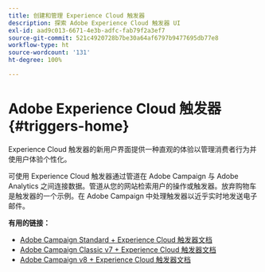 ```yaml
---
title: 创建和管理 Experience Cloud 触发器
description: 探索 Adobe Experience Cloud 触发器 UI
exl-id: aad9c013-6671-4e3b-adfc-fab79f2a3ef7
source-git-commit: 521c4920728b7be30a64af6797b9477695db77e8
workflow-type: ht
source-wordcount: '131'
ht-degree: 100%

---
```


# Adobe Experience Cloud 触发器{#triggers-home}

Experience Cloud 触发器的新用户界面提供一种直观的体验以管理消费者行为并使用户体验个性化。

可使用 Experience Cloud 触发器通过管道在 Adobe Campaign 与 Adobe Analytics 之间连接数据。管道从您的网站检索用户的操作或触发器。放弃购物车是触发器的一个示例。在 Adobe Campaign 中处理触发器以近乎实时地发送电子邮件。

**有用的链接：**

* [Adobe Campaign Standard + Experience Cloud 触发器文档](https://experienceleague.adobe.com/docs/campaign-standard/using/integrating-with-adobe-cloud/working-with-campaign-and-triggers/about-adobe-experience-cloud-triggers.html)
* [Adobe Campaign Classic v7 + Experience Cloud 触发器文档](https://experienceleague.adobe.com/docs/campaign-classic/using/integrating-with-adobe-experience-cloud/experience-triggers/about-triggers.html)
* [Adobe Campaign v8 + Experience Cloud 触发器文档](https://experienceleague.adobe.com/docs/campaign/campaign-v8/connect/ac-triggers.html)
